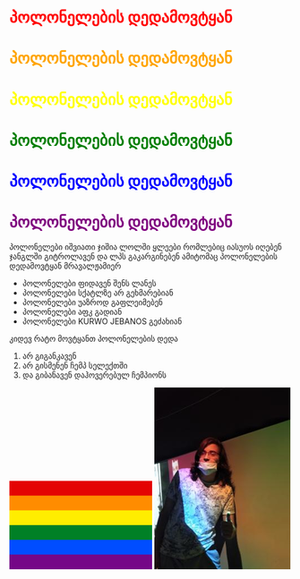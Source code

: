 <!DOCTYPE html>
<html>

<head>
<h1 style="color:red ;">პოლონელების დედამოვტყან</h1>
<h1 style="color: orange;">პოლონელების დედამოვტყან</h1> 
<h1 style="color: yellow;">პოლონელების დედამოვტყან</h1>   
<h1 style="color:green ">პოლონელების დედამოვტყან</h1>
<h1 style="color:blue">პოლონელების დედამოვტყან</h1>
<h1 style="color: purple">პოლონელების დედამოვტყან</h1> 
<p>პოლონელები იშვიათი ჯიშია ლოლში ყლეები რომლებიც იასუოს იღებენ ჯანგლში გიტროლავენ და ლპს გაკარგინებენ ამიტომაც პოლონელების დედამოვტყან მრავალჟამიერ  </p>
<ul>
 <li>პოლონელები ფიდავენ შენს ლანეს</li>
 <li>პოლონელები სქატლზე არ გეხმარებიან</li>
 <li>პოლონელები უაზროდ გაფლეიმებენ</li>
 <li>პოლონელები აფკ გადიან</li>
 <li>პოლონელები KURWO JEBANOS გეძახიან</li>
</ul>
<P style="background-color: transparent;">კიდევ რატო მოვტყანთ პოლონელების დედა</P>
<ol>
 <li>არ გიგანკავენ</li>
 <li>არ გისმენენ ჩემპ სელექთში </li> 
 <li>და გიბანავენ დაჰოვერებულ ჩემპიონს </li>


</ol>
<img src="New folder/Gay_Pride_Flag.svg.png" >  <img src="New folder/IMG_20210625_201418.jpg"     >
</head>
<body>
    </body>
</html>

